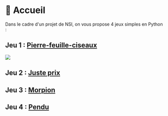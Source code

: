 # 🏡 Accueil

Dans le cadre d'un projet de NSI, on vous propose 4 jeux simples en Python :

## Jeu 1 : [Pierre-feuille-ciseaux](/pierrefeuilleciseaux.md) 
![](https://zupimages.net/up/23/21/4ami.gif)
## Jeu 2 : [Juste prix](/justeprix.md)
## Jeu 3 : [Morpion](/morpion.md)
## Jeu 4 : [Pendu](/pendu.md)
